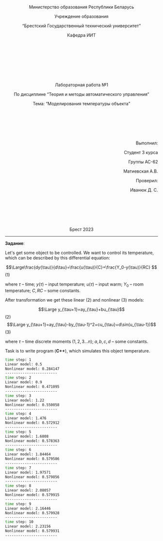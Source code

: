 <p align="center"> Министерство образования Республики Беларусь</p>
<p align="center">Учреждение образования</p>
<p align="center">“Брестский Государственный технический университет”</p>
<p align="center">Кафедра ИИТ</p>
<br><br><br><br><br><br><br>
<p align="center">Лабораторная работа №1</p>
<p align="center">По дисциплине “Теория и методы автоматического управления”</p>
<p align="center">Тема: “Моделирования температуры объекта”</p>
<br><br><br><br><br>
<p align="right">Выполнил:</p>
<p align="right">Студент 3 курса</p>
<p align="right">Группы АС-62</p>
<p align="right">Матиевская А.В.</p>
<p align="right">Проверил:</p>
<p align="right">Иванюк Д. С.</p>
<br><br><br><br><br>
<p align="center">Брест 2023</p>

---

**Задание**:

Let's get some object to be controlled. We want to control its temperature, which can be described by this differential equation:

$$\Large\frac{dy(\tau)}{d\tau}=\frac{u(\tau)}{C}+\frac{Y_0-y(\tau)}{RC} $$ (1)

where $\tau$ – time; $y(\tau)$ – input temperature; $u(\tau)$ – input warm; $Y_0$ – room temperature; $C,RC$ – some constants.

After transformation we get these linear (2) and nonlinear (3) models:

$$\Large y_{\tau+1}=ay_{\tau}+bu_{\tau}$$ (2)
$$\Large y_{\tau+1}=ay_{\tau}-by_{\tau-1}^2+cu_{\tau}+d\sin(u_{\tau-1})$$ (3)

where $\tau$ – time discrete moments ($1,2,3{\dots}n$); $a,b,c,d$ – some constants.

Task is to write program (**С++**), which simulates this object temperature.



       



``` bash
time step: 1
Linear model: 0.5
Nonlinear model: 0.284147
------------------------
time step: 2
Linear model: 0.9
Nonlinear model: 0.471095
------------------------
time step: 3
Linear model: 1.22
Nonlinear model: 0.550058
------------------------
time step: 4
Linear model: 1.476
Nonlinear model: 0.572912
------------------------
time step: 5
Linear model: 1.6808
Nonlinear model: 0.578363
------------------------
time step: 6
Linear model: 1.84464
Nonlinear model: 0.579586
------------------------
time step: 7
Linear model: 1.97571
Nonlinear model: 0.579856
------------------------
time step: 8
Linear model: 2.08057
Nonlinear model: 0.579915
------------------------
time step: 9
Linear model: 2.16446
Nonlinear model: 0.579928
------------------------
time step: 10
Linear model: 2.23156
Nonlinear model: 0.579931
------------------------
```
